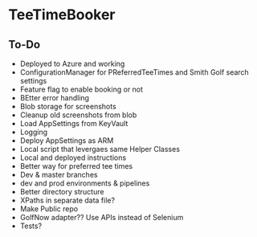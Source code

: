 # TeeTimeBooker

## To-Do
- Deployed to Azure and working
- ConfigurationManager for PReferredTeeTimes and Smith Golf search settings
- Feature flag to enable booking or not
- BEtter error handling
- Blob storage for screenshots
- Cleanup old screenshots from blob
- Load AppSettings from KeyVault
- Logging
- Deploy AppSettings as ARM
- Local script that levergaes same Helper Classes
- Local and deployed instructions
- Better way for preferred tee times
- Dev & master branches
- dev and prod environments & pipelines
- Better directory structure
- XPaths in separate data file?
- Make Public repo
- GolfNow adapter?? Use APIs instead of Selenium
- Tests?